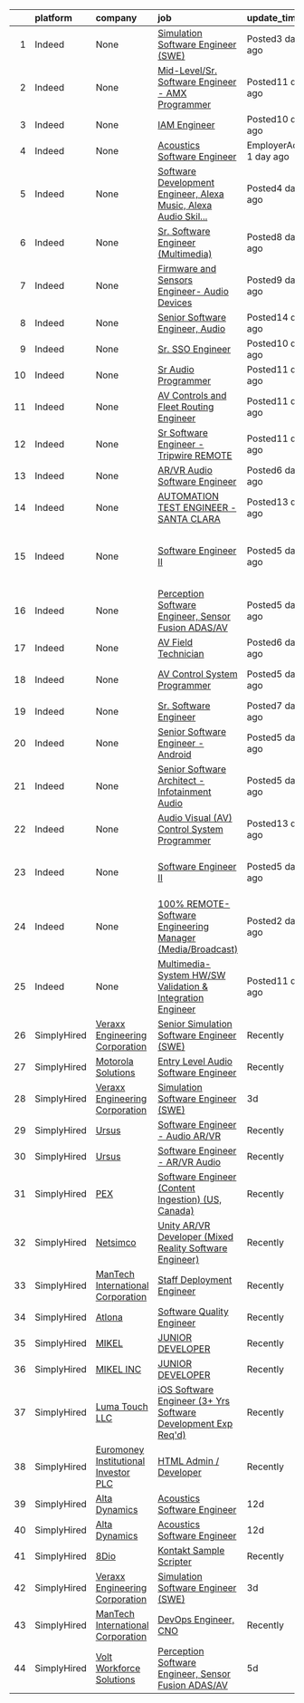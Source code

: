 

|    | platform    | company                                      | job                                                                                                                                                                                                                                                                                                                                                                                                                                                                                                                                                                                                                                                                                                                                                                                                                                                                                                                                                                                                                                                                                                                                                                   | update_time              | location                                                 |
|---:|:------------|:---------------------------------------------|:----------------------------------------------------------------------------------------------------------------------------------------------------------------------------------------------------------------------------------------------------------------------------------------------------------------------------------------------------------------------------------------------------------------------------------------------------------------------------------------------------------------------------------------------------------------------------------------------------------------------------------------------------------------------------------------------------------------------------------------------------------------------------------------------------------------------------------------------------------------------------------------------------------------------------------------------------------------------------------------------------------------------------------------------------------------------------------------------------------------------------------------------------------------------|:-------------------------|:---------------------------------------------------------|
|  1 | Indeed      | None                                         | [Simulation Software Engineer (SWE)](https://www.indeed.com/pagead/clk?mo=r&ad=-6NYlbfkN0APToHrk7ILONyRglvlT3LJMO76dZGJsKlG8WQjsY8Cqz0feoEmF8zCPklKjqsVHT3KTpj27bAVPp1O_hVKLULgfmMhDk7I_3uzMn82TyVfmWavGKcGtO8vtbDXWk6zNSTSW5bB-TlzNRxfZwuzSrhqAhiH00jupP94nU57FdkV2r4lvu8YjJRP0am4SE81dWWnZ2P0VWm4QnwbrTt1Ss_014-E-9317Z1QpObTOJ-COm0XF_oHAfujGBbeYJdddTBCdVwwTKtWzMPvSXeJyrS4IZoVz0GnAvUEkKa4Zj09GOziKjpjxQaYJqkxicOwNVGHoN_SiF3NOoeRT2-_RJoACbmpw4dsS9h0P0DbPn633a0cwOcFMMwRz5kwDy1JHTGP4ZhChm1OB3wo0PvDwQ44bUhISyx9OoI9TVu9Nk0SnW58Xmr2lP-FPjV5aybZm26W5Y9CH7FnfAIAQxxVIuTQJ-ZRHWuW5laTGodCFgFJDzFqX58TUVLg&p=0&fvj=1&vjs=3)                                                                                                                                                                                                                                                                                                                                                                                                                                                                                                                                      | Posted3 days ago         | Chantilly, VA 20151+2 locations                          |
|  2 | Indeed      | None                                         | [Mid-Level/Sr. Software Engineer - AMX Programmer](https://www.indeed.com/rc/clk?jk=cb0fded1945c96ed&fccid=7dc8be9efe945d3a&vjs=3)                                                                                                                                                                                                                                                                                                                                                                                                                                                                                                                                                                                                                                                                                                                                                                                                                                                                                                                                                                                                                                    | Posted11 days ago        | Alexandria, VA                                           |
|  3 | Indeed      | None                                         | [IAM Engineer](https://www.indeed.com/rc/clk?jk=041db7e18fbc1053&fccid=cc6e623ce335957a&vjs=3)                                                                                                                                                                                                                                                                                                                                                                                                                                                                                                                                                                                                                                                                                                                                                                                                                                                                                                                                                                                                                                                                        | Posted10 days ago        | +3 locationsRemote                                       |
|  4 | Indeed      | None                                         | [Acoustics Software Engineer](https://www.indeed.com/company/Alta-Dynamics/jobs/Acoustic-Software-Engineer-5dad272c7648c339?fccid=e450bc97566c355f&vjs=3)                                                                                                                                                                                                                                                                                                                                                                                                                                                                                                                                                                                                                                                                                                                                                                                                                                                                                                                                                                                                             | EmployerActive 1 day ago | Remote                                                   |
|  5 | Indeed      | None                                         | [Software Development Engineer, Alexa Music, Alexa Audio Skil...](https://www.indeed.com/rc/clk?jk=6c1083bf1d256f37&fccid=fe2d21eef233e94a&vjs=3)                                                                                                                                                                                                                                                                                                                                                                                                                                                                                                                                                                                                                                                                                                                                                                                                                                                                                                                                                                                                                     | Posted4 days ago         | Sunnyvale, CA+3 locations                                |
|  6 | Indeed      | None                                         | [Sr. Software Engineer (Multimedia)](https://www.indeed.com/rc/clk?jk=10fe5cdcf7207ea4&fccid=fe2d21eef233e94a&vjs=3)                                                                                                                                                                                                                                                                                                                                                                                                                                                                                                                                                                                                                                                                                                                                                                                                                                                                                                                                                                                                                                                  | Posted8 days ago         | Austin, TX                                               |
|  7 | Indeed      | None                                         | [Firmware and Sensors Engineer- Audio Devices](https://www.indeed.com/pagead/clk?mo=r&ad=-6NYlbfkN0BvKrLyj5gPmtZO9T8euul8TCxuuKNOtzRJOomxnwSEodTz2Bc-sPZl5OJ9R4TJsNeb4gtDtG-AIEQzerjgukLELUV4kPYzOexsRuzmDX_JslSrr3jnY8H5GAO73i9t9X4L9uq1-0ftmSwM-nd2p7T9fDA_wrHIoWYzQO399CX6WiOj2oQgZ3QP6Hokxm5D1v_bWyUOHTSssHM-D6EoZpy4MPXpyyRx6QmOzMlcs8YQ-mVxq9j-I6rcdi0y-O3AvcHYNuM7gJdQYJj-5qnjqdcoK_vnhCb7wbGbcwCtwbDPL_2JzM8Ps5R548Zsbjke41YDblC3ts-tcSOAeqKNbmYUsehw9akOtwFGV_raoPsbyGPzmAQ435grg3hZWnKIY8TyvBvoiu1_efGilasXAWNGEXovJVqiPPijnB0BWPC4lzc3Y1MvXyx858TuwjWj9gyCWTGecjn0iCjAlTvxPAUby9SeVn3MJMRRGmSkudwGRLlAQ3CjPX8_nUD01JU26Z-XWYD4qgA6-M9YZZ3EpxqKIgkK5eNf1zFX8gJBRaMhjFRVJ2y6nULdF28MnPERRhm-9sOxGluGim95TRGgXVpNdDg-Xj2blZIxBM7mGQk0kc7Ltar2dhcjxjqJQLEBiy1pD55Tf2oB3D1rMx8qHBT04bkdPtmSstYjLVr02iOTD5VParPRuxFvWN5wGWMlZZyhb8clP869oiRcbRn9DDDyYcBlAAgRalb4LfTfrpB3Q57HbcF1tUiIMYIMGpVHjbkJXVagbXimgpNhhzuqr8Jc8n7maZnVdQsnvgTi1qnu_djnq39eZth5oiFPGbtcqEXJGXg_mt7rfCh2m3x12jHnZERla-08zas5bMkCGAGsi_MOOxowUfhaV9fBs_Rh4yKvz5Vcfqs-ZhZqn9EyBsoHWtVZmSVWvQRgPCSHl6t9vvDFzAcZHwAtL_aim1Y1p69yo7qhQdY8ng==&p=5&fvj=0&vjs=3)                                    | Posted9 days ago         | Culver City, CA                                          |
|  8 | Indeed      | None                                         | [Senior Software Engineer, Audio](https://www.indeed.com/rc/clk?jk=0f30a4be6a527f71&fccid=bfbb82736d082815&vjs=3)                                                                                                                                                                                                                                                                                                                                                                                                                                                                                                                                                                                                                                                                                                                                                                                                                                                                                                                                                                                                                                                     | Posted14 days ago        | Bellevue, WA                                             |
|  9 | Indeed      | None                                         | [Sr. SSO Engineer](https://www.indeed.com/rc/clk?jk=f46ea4238f3726fc&fccid=cc6e623ce335957a&vjs=3)                                                                                                                                                                                                                                                                                                                                                                                                                                                                                                                                                                                                                                                                                                                                                                                                                                                                                                                                                                                                                                                                    | Posted10 days ago        | +1 locationRemote                                        |
| 10 | Indeed      | None                                         | [Sr Audio Programmer](https://www.indeed.com/rc/clk?jk=087f9d7a5ae631e8&fccid=ad3f1759d3ff042b&vjs=3)                                                                                                                                                                                                                                                                                                                                                                                                                                                                                                                                                                                                                                                                                                                                                                                                                                                                                                                                                                                                                                                                 | Posted11 days ago        | Playa Vista, CA                                          |
| 11 | Indeed      | None                                         | [AV Controls and Fleet Routing Engineer](https://www.indeed.com/rc/clk?jk=8518a039a703e64f&fccid=761c44c17d636bfe&vjs=3)                                                                                                                                                                                                                                                                                                                                                                                                                                                                                                                                                                                                                                                                                                                                                                                                                                                                                                                                                                                                                                              | Posted11 days ago        | Palo, MI                                                 |
| 12 | Indeed      | None                                         | [Sr Software Engineer - Tripwire REMOTE](https://www.indeed.com/rc/clk?jk=9575d0bacdcc0207&fccid=3693823a41cc8f49&vjs=3)                                                                                                                                                                                                                                                                                                                                                                                                                                                                                                                                                                                                                                                                                                                                                                                                                                                                                                                                                                                                                                              | Posted11 days ago        | Remote                                                   |
| 13 | Indeed      | None                                         | [AR/VR Audio Software Engineer](https://www.indeed.com/rc/clk?jk=fc1957d74276f33f&fccid=c1099851e9794854&vjs=3)                                                                                                                                                                                                                                                                                                                                                                                                                                                                                                                                                                                                                                                                                                                                                                                                                                                                                                                                                                                                                                                       | Posted6 days ago         | Cupertino, CA                                            |
| 14 | Indeed      | None                                         | [AUTOMATION TEST ENGINEER - SANTA CLARA](https://www.indeed.com/rc/clk?jk=47d1a3869a56b446&fccid=3693823a41cc8f49&vjs=3)                                                                                                                                                                                                                                                                                                                                                                                                                                                                                                                                                                                                                                                                                                                                                                                                                                                                                                                                                                                                                                              | Posted13 days ago        | Fremont, CA                                              |
| 15 | Indeed      | None                                         | [Software Engineer II](https://www.indeed.com/rc/clk?jk=b0ded9127092c669&fccid=80ebba79a2cd923f&vjs=3)                                                                                                                                                                                                                                                                                                                                                                                                                                                                                                                                                                                                                                                                                                                                                                                                                                                                                                                                                                                                                                                                | Posted5 days ago         | Beaverton, OR 97005 (Denny Whitford - Raleigh West area) |
| 16 | Indeed      | None                                         | [Perception Software Engineer, Sensor Fusion ADAS/AV](https://www.indeed.com/pagead/clk?mo=r&ad=-6NYlbfkN0Dw5YS5k2p9urruc14icYN1MKKvJIN3Kd2XbyQRMSdz9XS2r0TxOFiMyqR8cIzl8fs0CvZp3U7VBrQg3cMMFB87CEImDTzJUKQrLrtAz0Zf80ST0jgvv_WMIqUSJv_alOX9B1ZI8lTZicgmLvmkYvj3yr8dkgK2suVnejHfm9CgpeEtH6p8jpQtSfRVsWYpb3elKTuAoK_Vv94Y8eEmb38W_QvGBnjNnE3p2xXLR2W9U4HdCWfB07vWo9TPxYGVXYbwz1k_5ewfafb9fL5wwrr1rKQciiNMiGNxyJcN3fvz-KkmgBzVmLLkLoGcbYCDQQ6zoQu11d3GjfieIxYUgv3NiOWsLLKlZuuOrxs_tPBIiX8zwLN_sYdAfaHaf0iJBQp2noD2nmIt0gciW361P8BmAO8xFC9QaBZqVDNuOwmyDqKiXnc77lwMOxtXdybRfv44OEHrz1nFEeQWz7CJe-87ApHRPj6GRT2fZoVhPDxji6zNURWjJRNKnVjv36PKhFhd2CtSj5I5p29n3PPeZBM0RV7D5RGS3falcCTx69Wtx6LX51GL9ke_k7Yd6Ugw50ZbE6m27Jxubg==&p=7&fvj=0&vjs=3)                                                                                                                                                                                                                                                                                                                                                                                                                             | Posted5 days ago         | Redmond, WA                                              |
| 17 | Indeed      | None                                         | [AV Field Technician](https://www.indeed.com/rc/clk?jk=8b30dd6649225b56&fccid=7abe98cd09827cf4&vjs=3)                                                                                                                                                                                                                                                                                                                                                                                                                                                                                                                                                                                                                                                                                                                                                                                                                                                                                                                                                                                                                                                                 | Posted6 days ago         | Madison, WI                                              |
| 18 | Indeed      | None                                         | [AV Control System Programmer](https://www.indeed.com/rc/clk?jk=283bbfacd54f62b0&fccid=0222037f0dda643d&vjs=3)                                                                                                                                                                                                                                                                                                                                                                                                                                                                                                                                                                                                                                                                                                                                                                                                                                                                                                                                                                                                                                                        | Posted5 days ago         | Washington, DC 20005 (Logan Circle area)                 |
| 19 | Indeed      | None                                         | [Sr. Software Engineer](https://www.indeed.com/rc/clk?jk=32c4ab482642b661&fccid=520758f2b98a9948&vjs=3)                                                                                                                                                                                                                                                                                                                                                                                                                                                                                                                                                                                                                                                                                                                                                                                                                                                                                                                                                                                                                                                               | Posted7 days ago         | Rockleigh, NJ 07647                                      |
| 20 | Indeed      | None                                         | [Senior Software Engineer - Android](https://www.indeed.com/rc/clk?jk=358819dfdad58766&fccid=353eb997fc901045&vjs=3)                                                                                                                                                                                                                                                                                                                                                                                                                                                                                                                                                                                                                                                                                                                                                                                                                                                                                                                                                                                                                                                  | Posted5 days ago         | Kansas City, MO•Remote                                   |
| 21 | Indeed      | None                                         | [Senior Software Architect - Infotainment Audio](https://www.indeed.com/rc/clk?jk=95a7fbcdd8bbfe8f&fccid=a2faf1301ac6ad4b&vjs=3)                                                                                                                                                                                                                                                                                                                                                                                                                                                                                                                                                                                                                                                                                                                                                                                                                                                                                                                                                                                                                                      | Posted5 days ago         | Plymouth, MI 48170                                       |
| 22 | Indeed      | None                                         | [Audio Visual (AV) Control System Programmer](https://www.indeed.com/rc/clk?jk=93cf9fed984a2e8b&fccid=3dea55e72a4d0a37&vjs=3)                                                                                                                                                                                                                                                                                                                                                                                                                                                                                                                                                                                                                                                                                                                                                                                                                                                                                                                                                                                                                                         | Posted13 days ago        | Cerritos, CA 90703                                       |
| 23 | Indeed      | None                                         | [Software Engineer II](https://www.indeed.com/company/Biamp/jobs/Software-Engineer-370706b3dd2e41d6?fccid=ba73367ebb22eff9&vjs=3)                                                                                                                                                                                                                                                                                                                                                                                                                                                                                                                                                                                                                                                                                                                                                                                                                                                                                                                                                                                                                                     | Posted5 days ago         | Beaverton, OR 97008 (Greenway area)                      |
| 24 | Indeed      | None                                         | [100% REMOTE-Software Engineering Manager (Media/Broadcast)](https://www.indeed.com/pagead/clk?mo=r&ad=-6NYlbfkN0CpFJQzrgRR8WqXWK1qKKEqALWJw739KlKqr2H-MSI4eh4ZOxqVaUrhNSyjVEAq5t4cTJoHmKBQLa1di3x1psLT3tt0zKlXqiE4OTc_pTrgaY9H0ivZJiSzD0Vq4JZnQWPSXuCTGXFyTWYIUuXMRIxCyFCte3J5-PPS4dpE4CRWQhVMHbV8bs1lze6K-D-ZsUR2XDn-Aw652mUZ_wOlMjXShn5pLrTRs2R13m2_flKTghuupD1ICoXvFbxQ6H67WtdUCoa_ude5KQY19rNCDZ1zbeKcluTEmKnhPxHBx-p6OaQinIh6Vf_BwetzprB_3LFmlFMNGDNJE4Xwp3mPMwQ2xds3gwEgWiTxfly3jFUFv1IxzKMVIKioYqaZLeOULeAGpz79wIPj58QyiL401Pnk9xaxeCP31qhEGpLvvK3HehZZG7N-4kuzJrhc4-c7bF2kGQPxNxj0aNdVA9yUR2u1cSldkT8mmMXqFk1xiOpVdOqj2Wpa2E6FfJEoSR6SvVYs92XtT5VVB-PDVBXxfCzxo_Hiy0Jw4cWCHmR84A8ZV3yeJONQPMKSi3mt2dLK6gWtXWzUSsg1FaAtyhba9T4SxVsyn6SMYZUjlWxz5dsltnwmNcmb-Klq2Sq6WWFz5pQx01_qRS_aDXqZ8RsJOFVB9xHiU2o85fLgar9U_RvD5RBtbjqe05SSmPBGnscaCbbhMeDPQSDNFs1MHIp69nwhJC8oKABn3m4qgABTzP0AjIZGlcpFo19PbbHrcj70KE4dQogMgtxxYvT-qqcLAX4aElZuDjdj45_ybyGYspNwSqxugr57gbQtRuIUMxBdAqQHgMJMoiYzI8JRZlMgc4zjNqRfBTFyIfzI-znPqM7SGtYCbgiKXJaRvachWizWYB8pmpcVx7qwWU4aisr_QqSwQda11VWAkoiCwCwq41uRQ5vbLNVPlGe67aygypvvPPIc5JzEEUqcizRkLj2oD8Jy4DLLXt0XRFg=&p=13&fvj=0&vjs=3) | Posted2 days ago         | Los Angeles, CA 90066•Remote                             |
| 25 | Indeed      | None                                         | [Multimedia-System HW/SW Validation & Integration Engineer](https://www.indeed.com/rc/clk?jk=b0ddd64c03682a17&fccid=d40ebe11fc879426&vjs=3)                                                                                                                                                                                                                                                                                                                                                                                                                                                                                                                                                                                                                                                                                                                                                                                                                                                                                                                                                                                                                           | Posted11 days ago        | San Diego, CA                                            |
| 26 | SimplyHired | [Veraxx Engineering Corporation](None)       | [Senior Simulation Software Engineer (SWE)](https://www.simplyhired.com/job/ubf-V4GV5WhAl6JSB1nQOqsqjqJhq_nQF2Wo_7XHV94uHcAiKXuQWQ?q=sound+developer)                                                                                                                                                                                                                                                                                                                                                                                                                                                                                                                                                                                                                                                                                                                                                                                                                                                                                                                                                                                                                 | Recently                 | Fort Campbell, KY                                        |
| 27 | SimplyHired | [Motorola Solutions](None)                   | [Entry Level Audio Software Engineer](https://www.simplyhired.com/job/qZEUwpbjReuL90-_bfLjkRvEBlfGp7S32DqZgYkrjZjO3H1SSDCiNg?q=sound+developer)                                                                                                                                                                                                                                                                                                                                                                                                                                                                                                                                                                                                                                                                                                                                                                                                                                                                                                                                                                                                                       | Recently                 | Plantation, FL                                           |
| 28 | SimplyHired | [Veraxx Engineering Corporation](None)       | [Simulation Software Engineer (SWE)](https://www.simplyhired.com/job/SNi6baVYXi9XoUTYaUZZIE68uPk_ibwHehkGEoxrK8qODoCL2Cdebg?q=sound+developer)                                                                                                                                                                                                                                                                                                                                                                                                                                                                                                                                                                                                                                                                                                                                                                                                                                                                                                                                                                                                                        | 3d                       | Chantilly, VA                                            |
| 29 | SimplyHired | [Ursus](None)                                | [Software Engineer - Audio AR/VR](https://www.simplyhired.com/job/dcpRwQ2A5Nw3pGvNwCUDrpxf8Kb1IAkqD9O1GUfsF11zh9N0gkLynw?q=sound+developer)                                                                                                                                                                                                                                                                                                                                                                                                                                                                                                                                                                                                                                                                                                                                                                                                                                                                                                                                                                                                                           | Recently                 | Redmond, WA                                              |
| 30 | SimplyHired | [Ursus](None)                                | [Software Engineer - AR/VR Audio](https://www.simplyhired.com/job/n5h3cyfBb41vcZNU-BMs67QTkUBMo8VBYiklASo4EQglJ3SHMXBQVA?q=sound+developer)                                                                                                                                                                                                                                                                                                                                                                                                                                                                                                                                                                                                                                                                                                                                                                                                                                                                                                                                                                                                                           | Recently                 | Redmond, WA                                              |
| 31 | SimplyHired | [PEX](None)                                  | [Software Engineer (Content Ingestion) (US, Canada)](https://www.simplyhired.com/job/9995wcYz0qIQY6YCbO_Z2wbb6EXqFT9L13K6yjbUWu0GwlWq7NW5rA?q=sound+developer)                                                                                                                                                                                                                                                                                                                                                                                                                                                                                                                                                                                                                                                                                                                                                                                                                                                                                                                                                                                                        | Recently                 | Remote                                                   |
| 32 | SimplyHired | [Netsimco](None)                             | [Unity AR/VR Developer (Mixed Reality Software Engineer)](https://www.simplyhired.com/job/vXPMkI_NcRhhAS_4RXHOpLS-ZfUK-k_BcjteVc0u3Oi-ZisPGRp20A?q=sound+developer)                                                                                                                                                                                                                                                                                                                                                                                                                                                                                                                                                                                                                                                                                                                                                                                                                                                                                                                                                                                                   | Recently                 | Keyport, WA                                              |
| 33 | SimplyHired | [ManTech International Corporation](None)    | [Staff Deployment Engineer](https://www.simplyhired.com/job/-v3N3IoNdxd9wdVD5T9x1hWZFNvJkpH_aiKmWBZk6LqkdO73EQM2jw?q=sound+developer)                                                                                                                                                                                                                                                                                                                                                                                                                                                                                                                                                                                                                                                                                                                                                                                                                                                                                                                                                                                                                                 | Recently                 | Chantilly, VA                                            |
| 34 | SimplyHired | [Atlona](None)                               | [Software Quality Engineer](https://www.simplyhired.com/job/e05pfna6WR5uz3wanM3mWkaVWRlM8bb-G3_QH7hEdYxZvt1OLyCRLg?q=sound+developer)                                                                                                                                                                                                                                                                                                                                                                                                                                                                                                                                                                                                                                                                                                                                                                                                                                                                                                                                                                                                                                 | Recently                 | Folsom, CA +1 location                                   |
| 35 | SimplyHired | [MIKEL](None)                                | [JUNIOR DEVELOPER](https://www.simplyhired.com/job/UuTP9BRnEZ2TLwk_lCkPx9JCCBnZxkMD_ygR0bESrwkl4WvOlHLCvw?q=sound+developer)                                                                                                                                                                                                                                                                                                                                                                                                                                                                                                                                                                                                                                                                                                                                                                                                                                                                                                                                                                                                                                          | Recently                 | Middletown, RI                                           |
| 36 | SimplyHired | [MIKEL INC](None)                            | [JUNIOR DEVELOPER](https://www.simplyhired.com/job/fOLEBzqFOFRIXZRAWTqu_ZnotOLuY7omTE_hsQE2z_x0sFowcbv7_A?q=sound+developer)                                                                                                                                                                                                                                                                                                                                                                                                                                                                                                                                                                                                                                                                                                                                                                                                                                                                                                                                                                                                                                          | Recently                 | Middletown, RI                                           |
| 37 | SimplyHired | [Luma Touch LLC](None)                       | [iOS Software Engineer (3+ Yrs Software Development Exp Req'd)](https://www.simplyhired.com/job/SbOoijsEvl5L489mphNG0h9CbjFyMbuyY3gXKUGwHHXXWz93zqoyAw?q=sound+developer)                                                                                                                                                                                                                                                                                                                                                                                                                                                                                                                                                                                                                                                                                                                                                                                                                                                                                                                                                                                             | Recently                 | Midvale, UT                                              |
| 38 | SimplyHired | [Euromoney Institutional Investor PLC](None) | [HTML Admin / Developer](https://www.simplyhired.com/job/jwLhiAcY_Zw1CgFA0nCnTM-Vn_Yki02x42fg7cwPQekIL7fV1gsDMw?q=sound+developer)                                                                                                                                                                                                                                                                                                                                                                                                                                                                                                                                                                                                                                                                                                                                                                                                                                                                                                                                                                                                                                    | Recently                 | New York, NY                                             |
| 39 | SimplyHired | [Alta Dynamics](None)                        | [Acoustics Software Engineer](https://www.simplyhired.com/job/FP2wqqMiaucgNvoSmIKqIWQYfybw4Enrft6-nR9y--DnqZ22vvgEXA?q=sound+developer)                                                                                                                                                                                                                                                                                                                                                                                                                                                                                                                                                                                                                                                                                                                                                                                                                                                                                                                                                                                                                               | 12d                      | Remote                                                   |
| 40 | SimplyHired | [Alta Dynamics](None)                        | [Acoustics Software Engineer](https://www.simplyhired.com/job/FP2wqqMiaucgNvoSmIKqIWQYfybw4Enrft6-nR9y--DnqZ22vvgEXA?q=sound+developer)                                                                                                                                                                                                                                                                                                                                                                                                                                                                                                                                                                                                                                                                                                                                                                                                                                                                                                                                                                                                                               | 12d                      | Remote                                                   |
| 41 | SimplyHired | [8Dio](None)                                 | [Kontakt Sample Scripter](https://www.simplyhired.com/job/481oOZWdAOYctluMDzAHBF56pZFpt5feMzH-i0wXUla0-uzgp9JSig?q=sound+developer)                                                                                                                                                                                                                                                                                                                                                                                                                                                                                                                                                                                                                                                                                                                                                                                                                                                                                                                                                                                                                                   | Recently                 | Remote                                                   |
| 42 | SimplyHired | [Veraxx Engineering Corporation](None)       | [Simulation Software Engineer (SWE)](https://www.simplyhired.com/job/SNi6baVYXi9XoUTYaUZZIE68uPk_ibwHehkGEoxrK8qODoCL2Cdebg?q=sound+developer)                                                                                                                                                                                                                                                                                                                                                                                                                                                                                                                                                                                                                                                                                                                                                                                                                                                                                                                                                                                                                        | 3d                       | Chantilly, VA +2 locations                               |
| 43 | SimplyHired | [ManTech International Corporation](None)    | [DevOps Engineer, CNO](https://www.simplyhired.com/job/y0tOmfGLQbFmTPM6Kbqo5INgVhJX4oWHCTjn3DTUmcanquPEC08LAw?q=sound+developer)                                                                                                                                                                                                                                                                                                                                                                                                                                                                                                                                                                                                                                                                                                                                                                                                                                                                                                                                                                                                                                      | Recently                 | Herndon, VA                                              |
| 44 | SimplyHired | [Volt Workforce Solutions](None)             | [Perception Software Engineer, Sensor Fusion ADAS/AV](https://www.simplyhired.com/job/W1cfV9JNVH5nmcD2eTxtkxpM4Vh5rtn5BlyU2R81kh-d_7IpYaXbVw?q=sound+developer)                                                                                                                                                                                                                                                                                                                                                                                                                                                                                                                                                                                                                                                                                                                                                                                                                                                                                                                                                                                                       | 5d                       | Redmond, WA                                              |